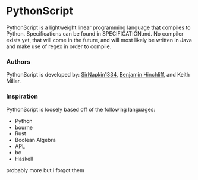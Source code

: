 # PythonScript
PythonScript is a lightweight linear programming language that compiles to Python. Specifications can be found in SPECIFICATION.md. No compiler exists yet, that will come in the future, and will most likely be written in Java and make use of regex in order to compile.

### Authors
PythonScript is developed by: [SirNapkin1334](https://github.com/SirNapkin1334), [Benjamin Hinchliff](https://github.com/BenjaminHinchliff), and Keith Millar.

### Inspiration
PythonScript is loosely based off of the following languages:
- Python
- bourne
- Rust
- Boolean Algebra
- APL
- bc
- Haskell

probably more but i forgot them
